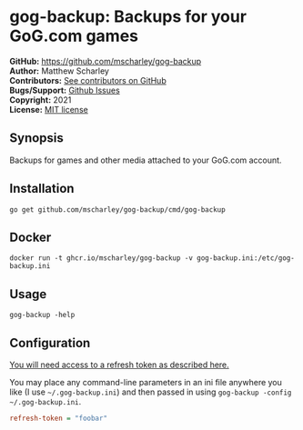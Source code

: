 # gog-backup: Backups for your GoG.com games

**GitHub:** https://github.com/mscharley/gog-backup  
**Author:** Matthew Scharley  
**Contributors:** [See contributors on GitHub][gh-contrib]  
**Bugs/Support:** [Github Issues][gh-issues]  
**Copyright:** 2021  
**License:** [MIT license][license]

## Synopsis

Backups for games and other media attached to your GoG.com account.

## Installation

```console
go get github.com/mscharley/gog-backup/cmd/gog-backup
```

## Docker

```console
docker run -t ghcr.io/mscharley/gog-backup -v gog-backup.ini:/etc/gog-backup.ini
```

## Usage

```console
gog-backup -help
```

## Configuration

[You will need access to a refresh token as described here.][auth-docs]

You may place any command-line parameters in an ini file anywhere you like (I use `~/.gog-backup.ini`) and then
passed in using `gog-backup -config ~/.gog-backup.ini`.

```ini
refresh-token = "foobar"
```

[license]: https://raw.github.com/mscharley/gog-backup/master/LICENSE
[gh-contrib]: https://github.com/mscharley/gog-backup/graphs/contributors
[gh-issues]: https://github.com/mscharley/gog-backup/issues
[auth-docs]: https://gogapidocs.readthedocs.io/en/latest/auth.html
